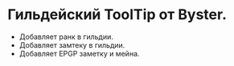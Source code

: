# Гильдейский ToolTip от Byster.

* Добавляет ранк в гильдии.
* Добавляет замтеку в гильдии.
* Добавляет EPGP заметку и мейна.

